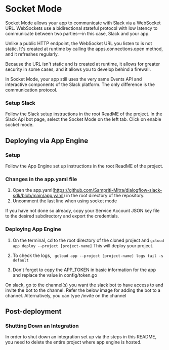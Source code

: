 # Socket Mode
Socket Mode allows your app to communicate with Slack via a WebSocket URL. WebSockets use a bidirectional stateful protocol with low latency to communicate between two parties—in this case, Slack and your app.

Unlike a public HTTP endpoint, the WebSocket URL you listen to is not static. It's created at runtime by calling the apps.connections.open method, and it refreshes regularly.

Because the URL isn't static and is created at runtime, it allows for greater security in some cases, and it allows you to develop behind a firewall.

In Socket Mode, your app still uses the very same Events API and interactive components of the Slack platform. The only difference is the communication protocol.


### Setup Slack

Follow the Slack setup instructions in the root ReadME of the project.
In the Slack Api bot page, select the Socket Mode on the left tab. Click on enable socket mode.


## Deploying via App Engine

### Setup

Follow the App Engine set up instructions in the root ReadME of the project.

### Changes in the app.yaml file

1. Open the app.yaml(https://github.com/Sampriti-Mitra/dialogflow-slack-sdk/blob/main/app.yaml) in the root directory of the repository.
2. Uncomment the last line when using socket mode

If you have not done so already, copy your Service Account JSON key file to the desired subdirectory and export the credentials.


### Deploying App Engine
1. On the terminal, cd to the root directory of the cloned project and `gcloud app deploy --project [project-name]`
   This will deploy your project.
2. To check the logs, ` gcloud app --project [project-name] logs tail -s default`

3. Don't forget to copy the APP_TOKEN in basic information for the app and replace the value in config/token.go

On slack, go to the channel(s) you want the slack bot to have access to and invite the bot to the channel. Refer the below image for adding the bot to a channel. Alternatively, you can type /invite on the channel

## Post-deployment

### Shutting Down an Integration

In order to shut down an integration set up via the steps in this README, you need to delete the entire project where app engine is hosted.